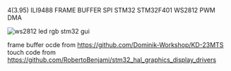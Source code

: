 4(3.95) ILI9488 FRAME BUFFER SPI STM32 STM32F401 WS2812 PWM DMA

![ws2812 led rgb stm32 gui](https://github.com/user-attachments/assets/b5d9f7de-a544-43c9-b351-416bac0c5346)

frame buffer ocde from https://github.com/Dominik-Workshop/KD-23MTS
touch code from https://github.com/RobertoBenjami/stm32_hal_graphics_display_drivers
